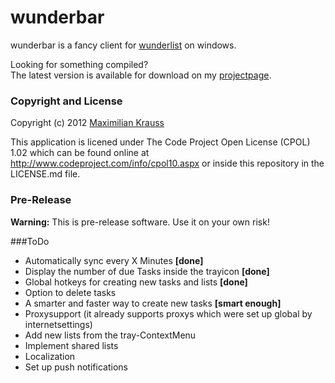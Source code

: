 wunderbar
=========

wunderbar is a fancy client for [wunderlist](http://www.wunderlist.com) on windows.

Looking for something compiled? <br />
The latest version is available for download on my [projectpage](http://coffeeinjection.com#wunderbar).


### Copyright and License
Copyright (c) 2012 [Maximilian Krauss](http://coffeeInjection.com)

This application is licened under The Code Project Open License (CPOL) 1.02 which can be found online at <http://www.codeproject.com/info/cpol10.aspx> or inside this repository in the LICENSE.md file.

### Pre-Release
**Warning:** This is pre-release software. Use it on your own risk!

###ToDo
* Automatically sync every X Minutes **[done]**
* Display the number of due Tasks inside the trayicon **[done]**
* Global hotkeys for creating new tasks and lists **[done]**
* Option to delete tasks
* A smarter and faster way to create new tasks **[smart enough]**
* Proxysupport (it already supports proxys which were set up global by internetsettings)
* Add new lists from the tray-ContextMenu
* Implement shared lists
* Localization
* Set up push notifications